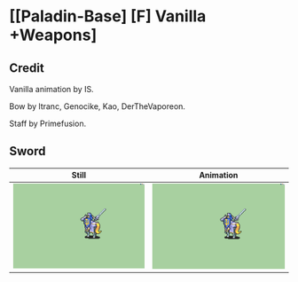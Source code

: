 # [\[Paladin-Base\] \[F\] Vanilla +Weapons]

## Credit

Vanilla animation by IS.

Bow by ltranc, Genocike, Kao, DerTheVaporeon.

Staff by Primefusion.
	
## Sword

| Still | Animation |
| :---: | :-------: |
| ![Sword still](./Sword_000.png) | ![Sword animation](./Sword.gif) |
